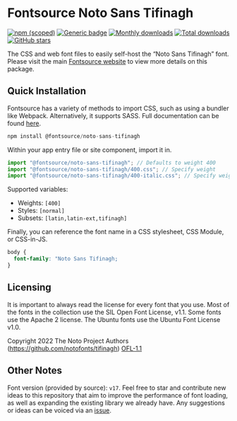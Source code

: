 # Fontsource Noto Sans Tifinagh

[![npm (scoped)](https://img.shields.io/npm/v/@fontsource/noto-sans-tifinagh?color=brightgreen)](https://www.npmjs.com/package/@fontsource/noto-sans-tifinagh) [![Generic badge](https://img.shields.io/badge/fontsource-passing-brightgreen)](https://github.com/fontsource/fontsource) [![Monthly downloads](https://badgen.net/npm/dm/@fontsource/noto-sans-tifinagh)](https://github.com/fontsource/fontsource) [![Total downloads](https://badgen.net/npm/dt/@fontsource/noto-sans-tifinagh)](https://github.com/fontsource/fontsource) [![GitHub stars](https://img.shields.io/github/stars/fontsource/fontsource.svg?style=social&label=Star)](https://github.com/fontsource/fontsource/stargazers)

The CSS and web font files to easily self-host the “Noto Sans Tifinagh” font. Please visit the main [Fontsource website](https://fontsource.org/fonts/noto-sans-tifinagh) to view more details on this package.

## Quick Installation

Fontsource has a variety of methods to import CSS, such as using a bundler like Webpack. Alternatively, it supports SASS. Full documentation can be found [here](https://fontsource.org/docs/getting-started/introduction).

```javascript
npm install @fontsource/noto-sans-tifinagh
```

Within your app entry file or site component, import it in.

```javascript
import "@fontsource/noto-sans-tifinagh"; // Defaults to weight 400
import "@fontsource/noto-sans-tifinagh/400.css"; // Specify weight
import "@fontsource/noto-sans-tifinagh/400-italic.css"; // Specify weight and style

```

Supported variables:
- Weights: `[400]`
- Styles: `[normal]`
- Subsets: `[latin,latin-ext,tifinagh]`

Finally, you can reference the font name in a CSS stylesheet, CSS Module, or CSS-in-JS.

```css
body {
  font-family: "Noto Sans Tifinagh;
}
```

## Licensing
It is important to always read the license for every font that you use.
Most of the fonts in the collection use the SIL Open Font License, v1.1. Some fonts use the Apache 2 license. The Ubuntu fonts use the Ubuntu Font License v1.0.

Copyright 2022 The Noto Project Authors (https://github.com/notofonts/tifinagh)
[OFL-1.1](http://scripts.sil.org/OFL)

## Other Notes
Font version (provided by source): `v17`.
Feel free to star and contribute new ideas to this repository that aim to improve the performance of font loading, as well as expanding the existing library we already have. Any suggestions or ideas can be voiced via an [issue](https://github.com/fontsource/fontsource/issues).